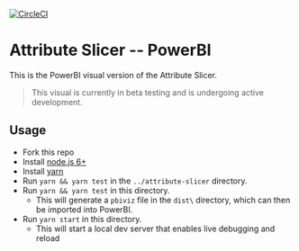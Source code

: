 [![CircleCI](https://circleci.com/gh/Microsoft/PowerBI-visuals-AttributeSlicer/tree/master.svg?style=svg)](https://circleci.com/gh/Microsoft/PowerBI-visuals-AttributeSlicer/tree/master)

# Attribute Slicer -- PowerBI

This is the PowerBI visual version of the Attribute Slicer.

> This visual is currently in beta testing and is undergoing active development.

## Usage
* Fork this repo
* Install [node.js 6+](https://nodejs.org)
* Install [yarn](https://yarnpkg.com/)
* Run `yarn && yarn test` in the `../attribute-slicer` directory.
* Run `yarn && yarn test` in this directory.
    * This will generate a `pbiviz` file in the `dist\` directory, which can then be imported into PowerBI.
* Run `yarn start` in this directory.
    * This will start a local dev server that enables live debugging and reload
